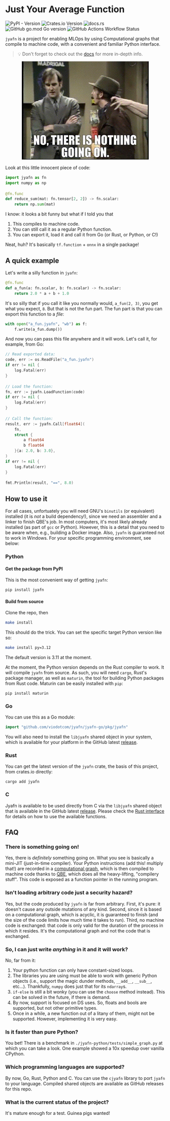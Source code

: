 # Just Your Average Function

![PyPI - Version](https://img.shields.io/pypi/v/jyafn)
![Crates.io Version](https://img.shields.io/crates/v/jyafn)
![docs.rs](https://img.shields.io/docsrs/jyafn)
![GitHub go.mod Go version](https://img.shields.io/github/go-mod/go-version/viodotcom/jyafn?filename=jyafn-go%2Fgo.mod)
![GitHub Actions Workflow Status](https://img.shields.io/github/actions/workflow/status/viodotcom/jyafn/release.yaml?branch=stable)

`jyafn` is a project for enabling MLOps by using Computational graphs that compile to machine code, with a convenient and familiar Python interface.

> 💡 Don't forget to check out the [docs](./docs/index.md) for more in-depth info.


<div style="text-align:center">
<img src="./nothing-going-on.jpg" alt="There is something going on!"/>
</div>

Look at this little innocent piece of code:
```python
import jyafn as fn
import numpy as np

@fn.func
def reduce_sum(mat: fn.tensor[2, 2]) -> fn.scalar:
    return np.sum(mat)
```
I know: it looks a bit funny but what if I told you that

1. This compiles to machine code.
2. You can still call it as a regular Python function.
3. You can export it, load it and call it from Go (or Rust, or Python, or C!)

Neat, huh? It's basically `tf.function` + `onnx` in a single package!


## A quick example

Let's write a silly function in `jyafn`:
```python
@fn.func
def a_fun(a: fn.scalar, b: fn.scalar) -> fn.scalar:
    return 2.0 * a + b + 1.0
```
It's so silly that if you call it like you normally would, `a_fun(2, 3)`, you get what you expect, `8`. But that is not the fun part. The fun part is that you can export this function to a _file_:
```python
with open("a_fun.jyafn", "wb") as f:
    f.write(a_fun.dump())
```
And now you can pass this file anywhere and it will work. Let's call it, for example, from Go:
```go
// Read exported data:
code, err := os.ReadFile("a_fun.jyafn")
if err != nil {
    log.Fatal(err)
}

// Load the function:
fn, err := jyafn.LoadFunction(code)
if err != nil {
    log.Fatal(err)
}

// Call the function:
result, err := jyafn.Call[float64](
    fn,
    struct {
        a float64
        b float64
    }{a: 2.0, b: 3.0},
)
if err != nil {
    log.Fatal(err)
}

fmt.Println(result, "==", 8.0)
```

## How to use it

For all cases, unfortuately you will need GNU's `binutils` (or equivalent) installed (it is _not_ a build dependency!), since we need an assembler and a linker to finish QBE's job. In most computers, it's most likely already installed (as part of `gcc` or Python). However, this is a detail that you need to be aware when, e.g., building a Docker image. Also, `jyafn` is guaranteed not to work in Windows. For your specific programming environment, see below:

### Python

#### Get the package from PyPI

This is the most convenient way of getting `jyafn`:
```sh
pip install jyafn
```

#### Build from source
Clone the repo, then
```sh
make install
```
This should do the trick. You can set the specific target Python version like so:
```sh
make install py=3.12
```
The default version is 3.11 at the moment.

At the moment, the Python version depends on the Rust compiler to work. It will compile `jyafn` from source. As such, you will need `cargo`, Rust's package manager, as well as `maturin`, the tool for building Python packages from Rust code. Maturin can be easily installed with `pip`:
```shell
pip install maturin
```

### Go

You can use this as a Go module:
```go
import "github.com/viodotcom/jyafn/jyafn-go/pkg/jyafn"
```
You will also need to install the `libjyafn` shared object in your system, which is available for your platform in the GitHub latest [release](https://github.com/viodotcom/jyafn/releases).

### Rust

You can get the latest version of the `jyafn` crate, the basis of this project, from crates.io directly:
```
cargo add jyafn
```

### C

Jyafn is available to be used directly from C via the `libjyafn` shared object that is available in the GitHub latest [release](https://github.com/viodotcom/jyafn/releases). Please check the [Rust interface](cjyafn/src/lib.rs) for details on how to use the available functions.


## FAQ

### There is something going on!

Yes, there is _definitely_ something going on. What you see is basically a mini-JIT (just-in-time compiler). Your Python instructions (add this! multiply that!) are recorded in a [computational graph](https://www.sciencedirect.com/topics/computer-science/computation-graph), which is then compiled to machine code thanks to [QBE](https://c9x.me/compile/), which does all the heavy-lifting, "compilery stuff". This code is exposed as a function pointer in the running program.

### Isn't loading arbitrary code just a security hazard?

Yes, but the code produced by `jyafn` is far from arbitrary. First, it's pure: it doesn't cause any outside mutations of any kind. Second, since it is based on a computational graph, which is acyclic, it is guaranteed to finish (and the size of the code limits how much time it takes to run). Third, no machine code is exchanged: that code is only valid for the duration of the process in which it resides. It's the computational graph and not the code that is exchanged.

### So, I can just write _anything_ in it and it will work?

No, far from it:
1. Your python function can only have constant-sized loops.
2. The libraries you are using must be able to work with generic Python objects (i.e., support the magic dunder methods, `__add__`, `__sub__`, etc...). Thankfully, `numpy` does just that for its `ndarray`s.
3. `if-else` is still a bit wonky (you can use the `choose` method instead). This can be solved in the future, if there is demand.
4. By now, support is focused on DS uses. So, floats and bools are supported, but not other primitive types.
5. Once in a while, a new function out of a litany of them, might not be supported. However, implementing it is very easy.

### Is it faster than pure Python?

You bet! There is a benchmark in `./jyafn-python/tests/simple_graph.py` at which you can take a look. One example showed a 10x speedup over vanilla CPython.

### Which programming languages are supported?

By now, Go, Rust, Python and C. You can use the `cjyafn` library to port `jyafn` to your language. Compiled shared objects are available as GitHub releases for this repo.

### What is the current status of the project?

It's mature enough for a test. Guinea pigs wanted!
